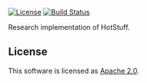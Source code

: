 [![License](https://img.shields.io/badge/license-Apache-green.svg)](LICENSE)
[![Build Status](https://travis-ci.org/asonnino/hotstuff.svg?branch=main)](https://travis-ci.org/asonnino/hotstuff)

Research implementation of HotStuff.

## License
This software is licensed as [Apache 2.0](LICENSE).